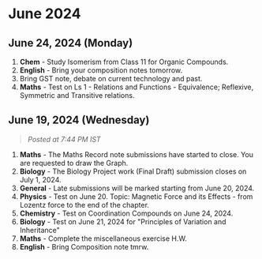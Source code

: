 # June 2024

## June 24, 2024 (Monday)
1. **Chem** - Study Isomerism from Class 11 for Organic Compounds.
2. **English** - Bring your composition notes tomorrow.
3. Bring GST note, debate on current technology and past.
4. **Maths** - Test on Ls 1 - Relations and Functions - Equivalence; Reflexive, Symmetric and Transitive relations.
## June 19, 2024 (Wednesday)

> _Posted at 7:44 PM IST_

1. **Maths** - The Maths Record note submissions have started to close. You are requested to draw the Graph.
2. **Biology** - The Biology Project work (Final Draft) submission closes on July 1, 2024. 
3. **General** - Late submissions will be marked starting from June 20, 2024.
4. **Physics** - Test on June 20. Topic: Magnetic Force and its Effects - from Lozentz force to the end of the chapter.
5. **Chemistry** - Test on Coordination Compounds on June 24, 2024.
6. **Biology** - Test on June 21, 2024 for "Principles of Variation and Inheritance"
7. **Maths** - Complete the miscellaneous exercise H.W.
8. **English** - Bring Composition note tmrw.